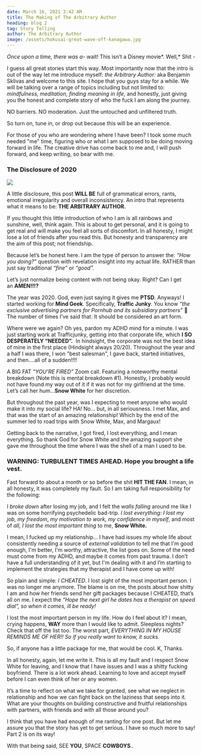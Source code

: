 ```yaml
---
date: March 16, 2021 3:42 AM
title: The Making of The Arbitrary Author
heading: blog 2
tag: Story Telling
author: The Arbitrary Author
image: /assets/hokusai-great-wave-off-kanagawa.jpg
---
```

*Once upon a time, there was a-* wait! This isn’t a Disney movie*. Well,* Shit -

I guess all great stories start this way. Most importantly now that the intro is out of the way let me introduce myself: *the Arbitrary Author:* aka Benjamin Sklivas and welcome to this site. I hope that you guys stay for a while. We will be talking over a range of topics including but not limited to: *mindfulness, meditation, finding meaning in life*, and honestly, just giving you the honest and complete story of who the fuck I am along the journey.

NO barriers. NO moderation. Just the untouched and unfiltered truth. 

So turn on, tune in, or drop out because this will be an experience.

For those of you who are wondering where I have been? I took some much needed "me" time, figuring who or what I am supposed to be doing moving forward in life. The creative drive has come back to me and, I will push forward, and keep writing, so bear with me. 

### **The Disclosure of 2020**

![](/assets/hiroshige_winter_13of55-900x735.jpg)

A little disclosure, this post **WILL BE** full of grammatical errors, rants, emotional irregularity and overall inconsistency. An intro that represents what it means to be: **THE ARBITRARY AUTHOR.**

If you thought this little introduction of who I am is all rainbows and sunshine, well, think again. This is about to get personal, and it is going to get real and will make you feel all sorts of discomfort. In all honesty, I might lose a lot of friends after you read this. But honesty and transparency are the aim of this post; not friendship.  

Because let’s be honest here. I am the type of person to answer the: *“How you doing?”* question with revelation insight into my actual life. RATHER than just say traditional *“fine”* or *“good”.*

Let’s just normalize being content with not being okay. Right? Can I get an **AMEN!!!?**

The year was 2020. God, even just saying it gives me **PTSD**. Anyways! I started working for **Mind Geek**. Specifically, **Traffic Junky**. You know *“the exclusive advertising partners for Pornhub and its subsidiary partners”*  The number of times I’ve said that. It should be considered an art form.

Where were we again? Oh yes, pardon my ADHD mind for a minute. I was just starting work at Trafficjunky, getting into that corporate life, which **I SO DESPERATELY “NEEDED”.**  In hindsight, the corporate was not the best idea of mine in the first place (Hindsight always 20/20). Throughout the year and a half I was there, I won "best salesman", I gave back, started initiatives, and then….all of a sudden!!!!

A BIG FAT *“YOU’RE FIRED”* Zoom call. Featuring a noteworthy mental breakdown (Note this is mental breakdown #1). Honestly, I probably would not have found my way out of it if it was not for my girlfriend at the time. Let’s call her hum…**Snow White** for her discretion.

But throughout the past year, was I expecting to meet anyone who would make it into my social life? HA! No… but, in all seriousness. I met Max, and that was the start of an amazing relationship! Which by the end of the summer led to road trips with Snow White, Max, and Margaux! 

Getting back to the narrative, I got fired, I lost everything, and I mean everything. So thank God for Snow White and the amazing support she gave me throughout the time where I was the shell of a man I used to be. 

### **WARNING: TURBULENT TIMES AHEAD. Hope you brought a life vest.** 

Fast forward to about a month or so before the shit **HIT THE FAN**. I mean, in all honesty, it was completely my fault. So I am taking full responsibility for the following:

I *broke down* after losing my job, and I felt the *walls falling* around me like I was on some horrifying psychedelic bad-trip. *I lost everything:* *I lost my job,* *my freedom*, *my motivation to work, my confidence in myself*, and most of *all, I lost the most important thing* to me, **Snow White.** 

I mean, I fucked up my relationship… I have had issues my whole life about consistently needing a source of *external validation* to tell me that I'm good enough, I'm better, I'm worthy, attractive, the list goes on. Some of the need must come from my ADHD, and maybe it comes from past trauma. I don’t have a full understanding of it yet, but I'm dealing with it and I’m starting to implement the strategies that my therapist and I have come up with!

So plain and simple: *I CHEATED*. I lost sight of the most important person. I was no longer me anymore. The blame is on me, the posts about how shitty I am and how her friends send her gift packages because I CHEATED, that’s all on me. I expect the *“Hope the next girl he dates has a therapist on speed dial”, so when it comes, ill be ready!*

I lost the most important person in my life. How do I feel about it? I mean, crying happens, **WAY** more than I would like to admit. Sleepless nights? Check that off the list too. The worst part, *EVERYTHING IN MY HOUSE REMINDS ME OF HER!! So if you really want to know, it sucks.*

So, if anyone has a little package for me, that would be cool. K, Thanks.

In all honesty, again, let me write it. This is all my fault and I respect Snow White for leaving, and I know that I have issues and I was a shitty fucking boyfriend. There is a lot work ahead. Learning to love and accept myself before I can even think of her or any women.

It’s a time to reflect on what we take for granted, see what we neglect in relationship and how we can fight back on the laziness that seeps into it. What are your thoughts on building constructive and fruitful relationships with partners, with friends and with all those around you?

I think that you have had enough of me ranting for one post. But let me assure you that the story has yet to get serious. I have so much more to say! Part 2 is on its way!

With that being said, SEE **YOU**, SPACE **COWBOYS**..